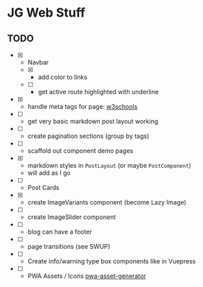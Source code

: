 # JG Web Stuff

## TODO
- [x] - Navbar
  - [x] - add color to links
  - [ ] - get active route highlighted with underline
- [x] - handle meta tags for page: [w3schools](https://www.w3schools.com/tags/tag_meta.asp)
- [ ] - get very basic markdown post layout working
- [ ] - create pagination sections (group by tags)
- [ ] - scaffold out component demo pages
- [x] - markdown styles in `PostLayout` (or maybe `PostComponent`)
  - will add as I go
- [ ] - Post Cards
- [x] - create ImageVariants component (become Lazy Image)
- [ ] - create ImageSlider component
- [ ] - blog can have a footer
- [ ] - page transitions (see SWUP)
- [ ] - Create info/warning type box components like in Vuepress
- [ ] - PWA Assets / Icons [pwa-asset-generator](https://www.npmjs.com/package/pwa-asset-generator)

